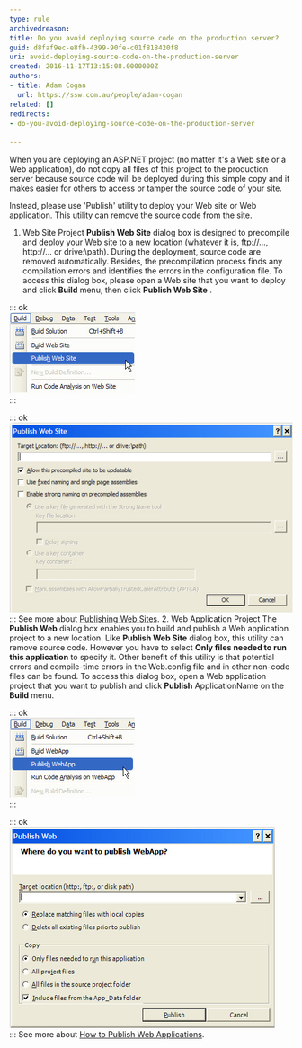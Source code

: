 ```yaml
---
type: rule
archivedreason: 
title: Do you avoid deploying source code on the production server?
guid: d8faf9ec-e8fb-4399-90fe-c01f818420f8
uri: avoid-deploying-source-code-on-the-production-server
created: 2016-11-17T13:15:08.0000000Z
authors:
- title: Adam Cogan
  url: https://ssw.com.au/people/adam-cogan
related: []
redirects:
- do-you-avoid-deploying-source-code-on-the-production-server

---
```


When you are deploying an ASP.NET project (no matter it's a Web site or a Web application), do not copy all files of this project to the production server because source code will be deployed during this simple copy and it makes easier for others to access or tamper the source code of your site.

Instead, please use 'Publish' utility to deploy your Web site or Web application. This utility can remove the source code from the site.

<!--endintro-->

1. Web Site Project
          **Publish Web Site** dialog box is designed to precompile and deploy your Web site to a new location (whatever it is, ftp://..., http://... or drive:\path). During the deployment, source code are removed automatically. Besides, the precompilation process finds any compilation errors and identifies the errors in the configuration file.
    To access this dialog box, please open a Web site that you want to deploy and click  **Build** menu, then click  **Publish Web Site** .


::: ok  
![Figure: How to open Publish Web Site dialog box](PublishWebsite.jpg)  
:::


::: ok  
![Figure: Publish Web Site dialog box](PublishWebsiteDialog.JPG)  
:::
    See more about [Publishing Web Sites](https://msdn.microsoft.com/en-us/library/20yh9f1b.aspx).
2. Web Application Project 
          The  **Publish Web** dialog box enables you to build and publish a Web application project to a new location. Like  **Publish Web Site** dialog box, this utility can remove source code. However you have to select  **Only files needed to run this application** to specify it. Other benefit of this utility is that potential errors and compile-time errors in the Web.config file and in other non-code files can be found.
    To access this dialog box, open a Web application project that you want to publish and click  **Publish** ApplicationName on the  **Build** menu.


::: ok  
![Figure: How to open Publish Web dialog ('WebApp' is the name of this application)](PublishWebApp.jpg)  
:::


::: ok  
![Figure: Publish Web dialog box](PublishWebAppDialog.JPG)  
:::
    See more about [How to Publish Web Applications](https://msdn.microsoft.com/en-us/library/aa983453.aspx).
